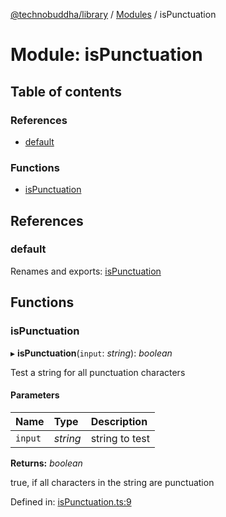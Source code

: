 [@technobuddha/library](../..) / [Modules](../Modules.md) / isPunctuation

# Module: isPunctuation

## Table of contents

### References

- [default](ispunctuation.md#default)

### Functions

- [isPunctuation](ispunctuation.md#ispunctuation)

## References

### default

Renames and exports: [isPunctuation](ispunctuation.md#ispunctuation)

## Functions

### isPunctuation

▸ **isPunctuation**(`input`: *string*): *boolean*

Test a string for all punctuation characters

#### Parameters

| Name | Type | Description |
| :------ | :------ | :------ |
| `input` | *string* | string to test |

**Returns:** *boolean*

true, if all characters in the string are punctuation

Defined in: [isPunctuation.ts:9](../../src/isPunctuation.ts#L9)

